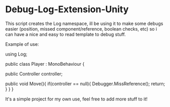 # Debug-Log-Extension-Unity

This script creates the Log namespace, ill be using it to make some debugs easier (position, missed component/reference, boolean checks, etc) so i can have a nice and easy to read template to debug stuff.

Example of use:

using Log;

public class Player : MonoBehaviour {

   public Controller controller;
   
   public void Move(){
      if(controller == null){
           Debugger.MissReference();
           return;
       }
   }
}
          
It's a simple project for my own use, feel free to add more stuff to it! 

